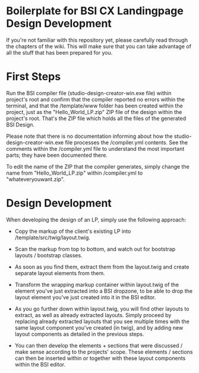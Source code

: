 # Boilerplate for BSI CX Landingpage Design Development

If you're not familiar with this repository yet, please carefully read through the chapters of the wiki.
This will make sure that you can take advantage of all the stuff that has been prepared for you.

# First Steps

Run the BSI compiler file (studio-design-creator-win.exe file) within project's root and confirm that the compiler reported no errors within the terminal, and that the /template/www folder has been created within the project, just as the "Hello_World_LP.zip" ZIP file of the design within the project's root. 
That's the ZIP file which holds all the files of the generated BSI Design.

Please note that there is no documentation informing about how the studio-design-creator-win.exe file processes the /compiler.yml contents. See the comments within the /compiler.yml file to understand the most important parts; they have been documented there.

To edit the name of the ZIP that the compiler generates, simply change the name from "Hello_World_LP.zip" within /compiler.yml to "whateveryouwant.zip".

# Design Development

When developing the design of an LP, simply use the following approach:

- Copy the markup of the client's existing LP into /template/src/twig/layout.twig.

- Scan the markup from top to bottom, and watch out for bootstrap layouts / bootstrap classes.

- As soon as you find them, extract them from the layout.twig and create separate layout elements from them.

- Transform the wrapping markup container within layout.twig of the element you've just extracted into a BSI dropzone, to be able to drop the layout element you've just created into it in the BSI editor.

- As you go further down within layout.twig, you will find other layouts to extract, as well as already extracted layouts. Simply proceed
by replacing already extracted layouts that you see multiple times with the same layout component you've created (in twig), and by adding new layout components as detailed in the previous steps.

- You can then develop the elements + sections that were discussed / make sense according to the projects' scope. These elements / sections can then be inserted within or together with these layout components within the BSI editor.
